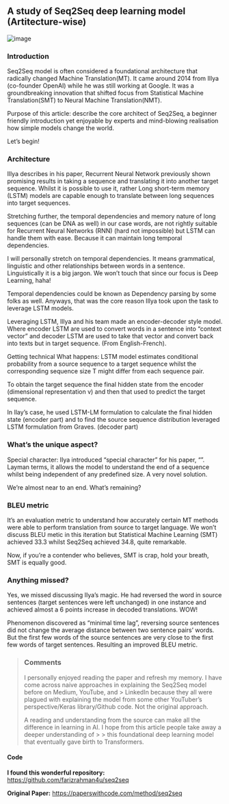 ## A study of Seq2Seq deep learning model (Artitecture-wise)

![image](https://github.com/sleeping4cat/sleeping-thoughts/assets/112309211/585daa70-da3b-4aaf-a7bb-0170fae96946)

### Introduction

Seq2Seq model is often considered a foundational architecture that radically changed Machine Translation(MT). It came around 2014 from Illya (co-founder OpenAI) while he was still working at Google. It was a groundbreaking innovation that shifted focus from Statistical Machine Translation(SMT) to Neural Machine Translation(NMT).

Purpose of this article: describe the core architect of Seq2Seq, a beginner friendly introduction yet enjoyable by experts and mind-blowing realisation how simple models change the world.

Let’s begin!

### Architecture


Illya describes in his paper, Recurrent Neural Network previously shown promising results in taking a sequence and translating it into another target sequence. Whilst it is possible to use it, rather Long short-term memory (LSTM) models are capable enough to translate between long sequences into target sequences.

Stretching further, the temporal dependencies and memory nature of long sequences (can be DNA as well) in our case words, are not rightly suitable for Recurrent Neural Networks (RNN) (hard not impossible) but LSTM can handle them with ease. Because it can maintain long temporal dependencies.

I will personally stretch on temporal dependencies. It means grammatical, linguistic and other relationships between words in a sentence. Linguistically it is a big jargon. We won’t touch that since our focus is Deep Learning, haha!

Temporal dependencies could be known as Dependency parsing by some folks as well. Anyways, that was the core reason Illya took upon the task to leverage LSTM models.

Leveraging LSTM, Illya and his team made an encoder-decoder style model. Where encoder LSTM are used to convert words in a sentence into “context vector” and decoder LSTM are used to take that vector and convert back into texts but in target sequence. (From English-French).

Getting technical
What happens: LSTM model estimates conditional probability from a source sequence to a target sequence whilst the corresponding sequence size T might differ from each sequence pair.

To obtain the target sequence the final hidden state from the encoder (dimensional representation v) and then that used to predict the target sequence.

In Ilay’s case, he used LSTM-LM formulation to calculate the final hidden state (encoder part) and to find the source sequence distribution leveraged LSTM formulation from Graves. (decoder part)

### What’s the unique aspect?


Special character: IIya introduced “special character” for his paper, “<EOS>”. Layman terms, it allows the model to understand the end of a sequence whilst being independent of any predefined size. A very novel solution.

We’re almost near to an end. What’s remaining?

### BLEU metric


It’s an evaluation metric to understand how accurately certain MT methods were able to perform translation from source to target language. We won’t discuss BLEU metic in this iteration but Statistical Machine Learning (SMT) achieved 33.3 whilst Seq2Seq achieved 34.8, quite remarkable.

Now, if you’re a contender who believes, SMT is crap, hold your breath, SMT is equally good.

### Anything missed?


Yes, we missed discussing IIya’s magic. He had reversed the word in source sentences (target sentences were left unchanged) in one instance and achieved almost a 6 points increase in decoded translations. WOW!

Phenomenon discovered as “minimal time lag”, reversing source sentences did not change the average distance between two sentence pairs’ words. But the first few words of the source sentences are very close to the first few words of target sentences. Resulting an improved BLEU metric.


> ### Comments
> I personally enjoyed reading the paper and refresh my memory. I have come across naive approaches in explaining the Seq2Seq model before on Medium, YouTube, and > LinkedIn because they all were plagued with explaining the model from some other YouTuber’s perspective/Keras library/Github code. Not the original approach.
>
> A reading and understanding from the source can make all the difference in learning in AI. I hope from this article people take away a deeper understanding of > > this foundational deep learning model that eventually gave birth to Transformers.

#### Code
**I found this wonderful repository:** https://github.com/farizrahman4u/seq2seq

**Original Paper:** https://paperswithcode.com/method/seq2seq
